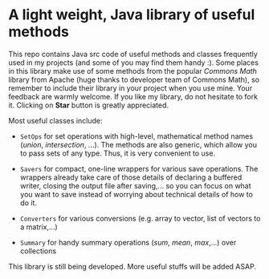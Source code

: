# A light weight, Java library of useful methods

This repo contains Java src code of useful methods and classes frequently used in my projects (and some of you may find them handy :). Some places in this library make use of some methods from the popular _Commons Math_ library from Apache (huge thanks to developer team of Commons Math), so remember to include their library in your project when you use mine. Your feedback are warmly welcome. If you like my library, do not hesitate to fork it. Clicking on __Star__ button is greatly appreciated.

Most useful classes include:

+ `SetOps` for set operations with high-level, mathematical method names (_union_, _intersection_, ...). The methods are also generic, which allow you to pass sets of any type. Thus, it is very convenient to use.

+ `Savers` for compact, one-line wrappers for various save operations. The wrappers already take care of those details of declaring a buffered writer, closing the output file after saving,... so you can focus on what you want to save instead of worrying about technical details of how to do it.

+ `Converters` for various conversions (e.g. array to vector, list of vectors to a matrix,...)

+ `Summary` for handy summary operations (_sum_, _mean_, _max_,...) over collections

This library is still being developed. More useful stuffs will be added ASAP.
